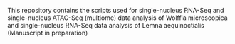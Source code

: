 This repository contains the scripts used for single-nucleus RNA-Seq and single-nucleus ATAC-Seq (multiome) data analysis of Wolffia microscopica and single-nucleus RNA-Seq data analysis of Lemna aequinoctialis (Manuscript in preparation)
